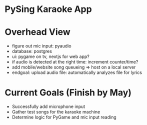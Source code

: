 # PySing Karaoke App

# Overhead View
- figure out mic input: pyaudio
- database: postgres
- ui: pygame on tv, nextjs for web app?
- if audio is detected at the right time: increment counter/time?
- add mobile/website song queueing => host on a local server
- endgoal: upload audio file: automatically analyzes file for lyrics

# Current Goals (Finish by May)
- Successfully add microphone input
- Gather test songs for the karaoke machine
- Determine logic for PyGame and mic input reading